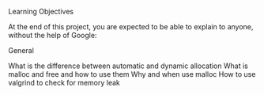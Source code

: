 Learning Objectives

At the end of this project, you are expected to be able to explain to anyone, without the help of Google:

General

What is the difference between automatic and dynamic allocation
What is malloc and free and how to use them
Why and when use malloc
How to use valgrind to check for memory leak
